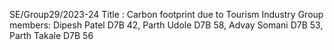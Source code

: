 SE/Group29/2023-24
Title : Carbon footprint due to Tourism Industry
Group members:
Dipesh Patel D7B 42,
Parth Udole D7B 58,
Advay Somani D7B 53,
Parth Takale D7B 56
